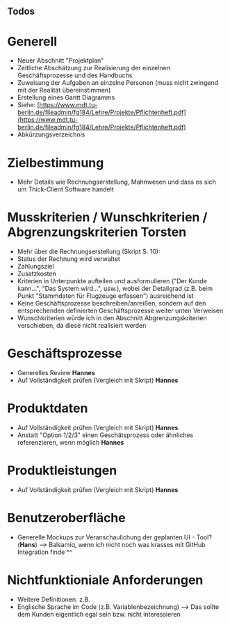 ## Todos

# Generell
- Neuer Abschnitt "Projektplan"
 - Zeitliche Abschätzung zur Realisierung der einzelnen Geschäftsprozesse und des Handbuchs
 - Zuweisung der Aufgaben an einzelne Personen (muss nicht zwingend mit der Realität übereinstimmen)
 - Erstellung eines Gantt Diagramms
 - Siehe: [https://www.mdt.tu-berlin.de/fileadmin/fg184/Lehre/Projekte/Pflichtenheft.pdf](https://www.mdt.tu-berlin.de/fileadmin/fg184/Lehre/Projekte/Pflichtenheft.pdf)
- Abkürzungsverzeichnis 

# Zielbestimmung

- Mehr Details wie Rechnungserstellung, Mahnwesen und dass es sich um Thick-Client Software handelt

# Musskriterien / Wunschkriterien / Abgrenzungskriterien **Torsten**

- Mehr über die Rechnungserstellung (Skript S. 10):
 - Status der Rechnung wird verwaltet 
 - Zahlungsziel 
 - Zusatzkosten
- Kriterien in Unterpunkte aufteilen und ausformulieren ("Der Kunde kann...", "Das System wird...", usw.), wobei der Detailgrad (z.B. beim Punkt "Stammdaten für Flugzeuge erfassen") ausreichend ist
- Keine Geschäftsprozesse beschreiben/anreißen, sondern auf den entsprechenden definierten Geschäftsprozesse weiter unten Verweisen
- Wunschkriterien würde ich in den Abschnitt Abgrenzungskriterien verschieben, da diese nicht realisiert werden

# Geschäftsprozesse 

- Generelles Review **Hannes**
- Auf Vollständigkeit prüfen (Vergleich mit Skript) **Hannes**

# Produktdaten

- Auf Vollständigkeit prüfen (Vergleich mit Skript) **Hannes**
- Anstatt "Option 1/2/3" einen Geschätsprozess oder ähnliches referenzieren, wenn möglich **Hannes**

# Produktleistungen

- Auf Vollständigkeit prüfen (Vergleich mit Skript) **Hannes**

# Benutzeroberfläche

- Generelle Mockups zur Veranschaulichung der geplanten UI - Tool? (**Hans**) --> Balsamiq, wenn ich nicht noch was krasses mit GitHub Integration finde ^^

# Nichtfunktioniale Anforderungen 

- Weitere Definitionen. z.B.
 - Englische Sprache im Code (z.B. Variablenbezeichnung) --> Das sollte dem Kunden eigentlich egal sein bzw. nicht interessieren



 
